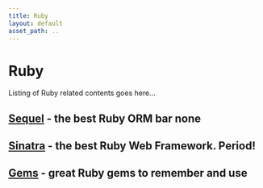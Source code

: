 ```yaml
---
title: Ruby
layout: default
asset_path: ..
---
```


# Ruby 

Listing of Ruby related contents goes here...


## [Sequel](/ruby/sequel/) <span>- the best Ruby ORM bar none</span>

## [Sinatra](/ruby/sinatra.html) <span>- the best Ruby Web Framework. Period!</span>

## [Gems](/ruby/gems/) <span>- great Ruby gems to remember and use</span>